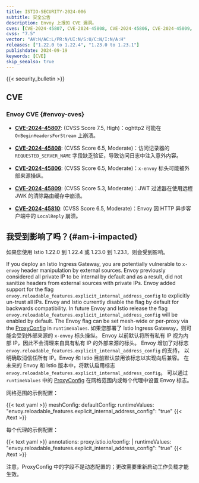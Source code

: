 ```yaml
---
title: ISTIO-SECURITY-2024-006
subtitle: 安全公告
description: Envoy 上报的 CVE 漏洞。
cves: [CVE-2024-45807, CVE-2024-45808, CVE-2024-45806, CVE-2024-45809, CVE-2024-45810]
cvss: "7.5"
vector: "AV:N/AC:L/PR:N/UI:N/S:U/C:N/I:N/A:H"
releases: ["1.22.0 to 1.22.4", "1.23.0 to 1.23.1"]
publishdate: 2024-09-19
keywords: [CVE]
skip_seealso: true
---
```


{{< security_bulletin >}}

## CVE

### Envoy CVE {#envoy-cves}

- __[CVE-2024-45807](https://github.com/envoyproxy/envoy/security/advisories/GHSA-qc52-r4x5-9w37)__:
  (CVSS Score 7.5, High)：oghttp2 可能在 `OnBeginHeadersForStream` 上崩溃。

- __[CVE-2024-45808](https://github.com/envoyproxy/envoy/security/advisories/GHSA-p222-xhp9-39rc)__:
  (CVSS Score 6.5, Moderate)：访问记录器的 `REQUESTED_SERVER_NAME` 字段缺乏验证，导致访问日志中注入意外内容。

- __[CVE-2024-45806](https://github.com/envoyproxy/envoy/security/advisories/GHSA-ffhv-fvxq-r6mf)__:
  (CVSS Score 6.5, Moderate)：`x-envoy` 标头可能被外部来源操纵。

- __[CVE-2024-45809](https://github.com/envoyproxy/envoy/security/advisories/GHSA-wqr5-qmq7-3qw3)__:
  (CVSS Score 5.3, Moderate)：JWT 过滤器在使用远程 JWK 的清除路由缓存中崩溃。

- __[CVE-2024-45810](https://github.com/envoyproxy/envoy/security/advisories/GHSA-qm74-x36m-555q)__:
  (CVSS Score 6.5, Moderate)：Envoy 因 HTTP 异步客户端中的 `LocalReply` 崩溃。

## 我受到影响了吗？{#am-i-impacted}

如果您使用 Istio 1.22.0 到 1.22.4 或 1.23.0 到 1.23.1，则会受到影响。

If you deploy an Istio Ingress Gateway, you are potentially vulnerable to `x-envoy` header manipulation by external sources. Envoy previously considered all private IP to be internal by default and as a result, did not sanitize headers from external sources with private IPs. Envoy added support for the flag `envoy.reloadable_features.explicit_internal_address_config` to explicitly un-trust all IPs. Envoy and Istio currently disable the flag by default for backwards compatibility. In future Envoy and Istio release the flag `envoy.reloadable_features.explicit_internal_address_config` will be enabled by default. The Envoy flag can be set mesh-wide or per-proxy via the [ProxyConfig](/docs/reference/config/istio.mesh.v1alpha1/#ProxyConfig) in `runtimeValues`.
如果您部署了 Istio Ingress Gateway，则可能会受到外部来源的 `x-envoy` 标头操纵。
Envoy 以前默认将所有私有 IP 视为内部 IP，因此不会清理来自具有私有 IP 的外部来源的标头。
Envoy 增加了对标志 `envoy.reloadable_features.explicit_internal_address_config` 的支持，
以明确取消信任所有 IP。Envoy 和 Istio 目前默认禁用该标志以实现向后兼容。
在未来的 Envoy 和 Istio 版本中，将默认启用标志 `envoy.reloadable_features.explicit_internal_address_config`。
可以通过 `runtimeValues` 中的
[ProxyConfig](/zh/docs/reference/config/istio.mesh.v1alpha1/#ProxyConfig)
在网格范围内或每个代理中设置 Envoy 标志。

网格范围的示例配置：

{{< text yaml >}}
meshConfig:
  defaultConfig:
    runtimeValues:
      "envoy.reloadable_features.explicit_internal_address_config": "true"
{{< /text >}}

每个代理的示例配置：

{{< text yaml >}}
annotations:
  proxy.istio.io/config: |
    runtimeValues:
      "envoy.reloadable_features.explicit_internal_address_config": "true"
{{< /text >}}

注意，ProxyConfig 中的字段不是动态配置的；更改需要重新启动工作负载才能生效。

